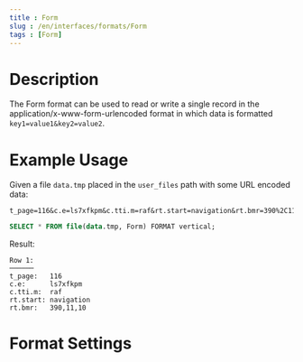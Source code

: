 ```yaml
---
title : Form
slug : /en/interfaces/formats/Form
tags : [Form]
---
```


# Description

The Form format can be used to read or write a single record in the application/x-www-form-urlencoded format in which data is formatted `key1=value1&key2=value2`.

# Example Usage

Given a file `data.tmp` placed in the `user_files` path with some URL encoded data:

```text
t_page=116&c.e=ls7xfkpm&c.tti.m=raf&rt.start=navigation&rt.bmr=390%2C11%2C10
```

```sql
SELECT * FROM file(data.tmp, Form) FORMAT vertical;
```

Result:

```text
Row 1:
──────
t_page:   116
c.e:      ls7xfkpm
c.tti.m:  raf
rt.start: navigation
rt.bmr:   390,11,10
```

# Format Settings
